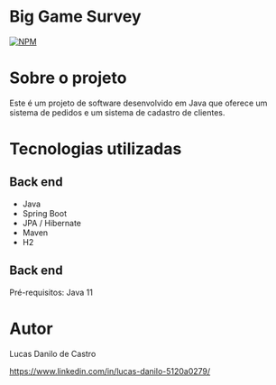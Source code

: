 # Big Game Survey 
[![NPM](https://img.shields.io/npm/l/react)](https://github.com/lucasdanilox/Projeto-springboot3-jpa/blob/main/LICENSE) 

# Sobre o projeto

Este é um projeto de software desenvolvido em Java que oferece um sistema de pedidos e um sistema de cadastro de clientes.

# Tecnologias utilizadas
## Back end
- Java
- Spring Boot
- JPA / Hibernate
- Maven
- H2

## Back end
Pré-requisitos: Java 11

# Autor

Lucas Danilo de Castro

https://www.linkedin.com/in/lucas-danilo-5120a0279/

